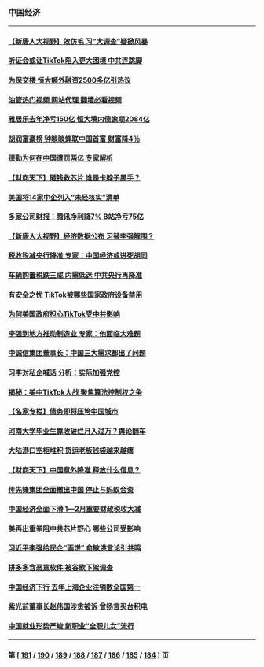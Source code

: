 ### 中国经济
---
#### [【新唐人大视野】效仿毛 习“大调查”疑掀风暴](../../pages/ncid283/n13957695.md?03250445) 
#### [听证会或让TikTok陷入更大困境 中共连跳脚](../../pages/ncid283/n13957571.md?03250445) 
#### [为保交楼 恒大额外融资2500多亿引热议](../../pages/ncid283/n13957468.md?03250445) 
#### [油管热门视频 网站代理 翻墙必看视频](http://138.2.39.72:81/youtube.html?epic-marker?03250445)
#### [雅居乐去年净亏150亿 恒大境内债逾期2084亿](../../pages/ncid283/n13957133.md?03250445) 
#### [胡润富豪榜 钟睒睒蝉联中国首富 财富降4％](../../pages/ncid283/n13957396.md?03250445) 
#### [德勤为何在中国遭罚两亿 专家解析](../../pages/ncid283/n13957104.md?03250445) 
#### [【财商天下】砸钱救芯片 谁是卡脖子黑手？](../../pages/ncid283/n13957118.md?03250445) 
#### [美国将14家中企列入“未经核实”清单](../../pages/ncid283/n13956999.md?03250445) 
#### [多家公司财报：腾讯净利降7% B站净亏75亿](../../pages/ncid283/n13957121.md?03250445) 
#### [【新唐人大视野】经济数据公布 习替李强解围？](../../pages/ncid283/n13957008.md?03250445) 
#### [税收锐减央行降准 专家：中国经济或进死胡同](../../pages/ncid283/n13956804.md?03250445) 
#### [车辆购置税跌三成 内需低迷 中共央行再降准](../../pages/ncid283/n13957069.md?03250445) 
#### [有安全之忧 TikTok被哪些国家政府设备禁用](../../pages/ncid283/n13956948.md?03250445) 
#### [为何美国政府担心TikTok受中共影响](../../pages/ncid283/n13956931.md?03250445) 
#### [李强到地方推动制造业 专家：他面临大难题](../../pages/ncid283/n13956840.md?03250445) 
#### [中诚信集团董事长：中国三大需求都出了问题](../../pages/ncid283/n13956315.md?03250445) 
#### [习李对私企喊话 分析：实际加强党控](../../pages/ncid283/n13956045.md?03250445) 
#### [揭秘：美中TikTok大战 聚焦算法控制权之争](../../pages/ncid283/n13956048.md?03250445) 
#### [【名家专栏】债务即将压垮中国城市](../../pages/ncid283/n13953703.md?03250445) 
#### [河南大学毕业生靠收破烂月入过万？舆论翻车](../../pages/ncid283/n13955876.md?03250445) 
#### [大陆港口空柜堆积 货运老板钱袋越来越瘪](../../pages/ncid283/n13955172.md?03250445) 
#### [【财商天下】中国意外降准 释放什么信息？](../../pages/ncid283/n13955320.md?03250445) 
#### [传先锋集团全面撤出中国 停止与蚂蚁合资](../../pages/ncid283/n13955259.md?03250445) 
#### [中国经济全面下滑 1—2月重要财政税收大减](../../pages/ncid283/n13955181.md?03250445) 
#### [美再出重拳阻中共芯片野心 哪些公司受影响](../../pages/ncid283/n13955288.md?03250445) 
#### [习近平李强给民企“画饼” 俞敏洪言论引共鸣](../../pages/ncid283/n13954948.md?03250445) 
#### [拼多多含恶意软件 被谷歌下架调查](../../pages/ncid283/n13955053.md?03250445) 
#### [中国经济下行 去年上海企业注销数全国第一](../../pages/ncid283/n13954930.md?03250445) 
#### [紫光前董事长赵伟国涉贪被诉 曾扬言买台积电](../../pages/ncid283/n13954387.md?03250445) 
#### [中国就业形势严峻 新职业“全职儿女”流行](../../pages/ncid283/n13953154.md?03250445) 

---
#### 第 [ [191](./191.md?03250445) / [190](./190.md?03250445) / [189](./189.md?03250445) / [188](./188.md?03250445) / [187](./187.md?03250445) / [186](./186.md?03250445) / [185](./185.md?03250445) / [184](./184.md?03250445) ] 页
